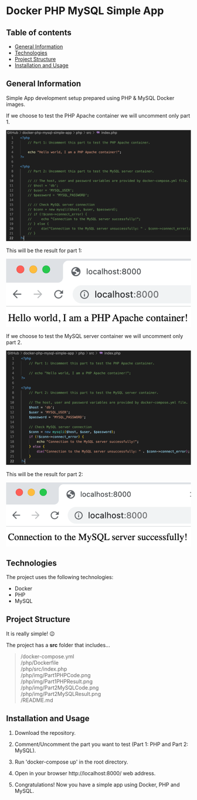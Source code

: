# Docker PHP MySQL Simple App
 
## Table of contents
* [General Information](#general-information)
* [Technologies](#technologies)
* [Project Structure](#project-structure)
* [Installation and Usage](#installation-and-usage)

## General Information
Simple App development setup prepared using PHP & MySQL Docker images.

If we choose to test the PHP Apache container we will uncomment only part 1.

![Part 1 PHP Code](https://github.com/ivantecles/docker-php-mysql-simple-app/blob/main/php/src/img/Part1PHPCode.png?raw=true)

This will be the result for part 1:

![Part 1 PHP Result](https://github.com/ivantecles/docker-php-mysql-simple-app/blob/main/php/src/img/Part1PHPResult.png?raw=true)

If we choose to test the MySQL server container we will uncomment only part 2.

![Part 2 MySQL Code](https://github.com/ivantecles/docker-php-mysql-simple-app/blob/main/php/src/img/Part2MySQLCode.png?raw=true)

This will be the result for part 2:

![Part 2 MySQL Result](https://github.com/ivantecles/docker-php-mysql-simple-app/blob/main/php/src/img/Part2MySQLResult.png?raw=true)

## Technologies
The project uses the following technologies:
* Docker
* PHP
* MySQL

## Project Structure
It is really simple! :wink:

The project has a **src** folder that includes...

> /docker-compose.yml\
> /php/Dockerfile\
> /php/src/index.php\
> /php/img/Part1PHPCode.png\
> /php/img/Part1PHPResult.png\
> /php/img/Part2MySQLCode.png\
> /php/img/Part2MySQLResult.png\
> /README.md

## Installation and Usage
1) Download the repository.

2) Comment/Uncomment the part you want to test (Part 1: PHP and Part 2: MySQL).

3) Run 'docker-compose up' in the root directory.

4) Open in your browser http://localhost:8000/ web address.

5) Congratulations! Now you have a simple app using Docker, PHP and MySQL.